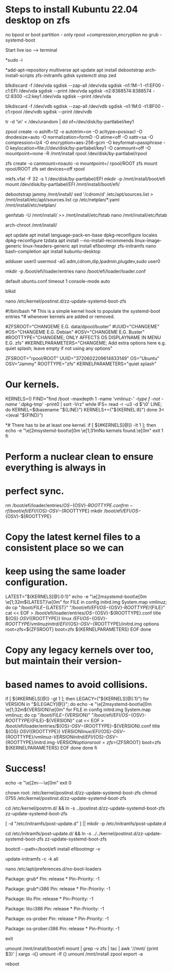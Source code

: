 # Steps to install Kubuntu 22.04 desktop on zfs

no bpool or boot partition - only rpool +compression,encryption
no grub - systemd-boot

Start live iso --> terminal

*sudo -i

*add-apt-repository multiverse
apt update
apt install debootstrap arch-install-scripts zfs-initramfs gdisk
systemctl stop zed

blkdiscard -f /dev/vda
sgdisk --zap-all /dev/vda
sgdisk -n1:1M:-1 -t1:EF00 -c1:EFI /dev/vda
sgdisk --print /dev/vda
sgdisk -n2:8388574:8388574 -t2:8300 -c2:key1 /dev/vda
sgdisk --print /dev/vda

blkdiscard -f /dev/vdb
sgdisk --zap-all /dev/vdb
sgdisk -n1:1M:0 -t1:BF00 -c1:rpool /dev/vdb
sgdisk --print /dev/vdb

tr -d '\n' < /dev/urandom | dd of=/dev/disk/by-partlabel/key1

zpool create -o ashift=12 -o autotrim=on -O acltype=posixacl -O dnodesize=auto -O normalization=formD -O atime=off -O xattr=sa -O compression=lz4 -O encryption=aes-256-gcm -O keyformat=passphrase -O keylocation=file:///dev/disk/by-partlabel/key1 -O canmount=off -O mountpoint=none -R /mnt/install rpool /dev/disk/by-partlabel/rpool

zfs create -o canmount=noauto -o mountpoint=/ rpool/ROOT
zfs mount rpool/ROOT
zfs set devices=off rpool

mkfs.vfat -F 32 -s 1 /dev/disk/by-partlabel/EFI
mkdir -p /mnt/install/boot/efi
mount /dev/disk/by-partlabel/EFI /mnt/install/boot/efi/

debootstrap jammy /mnt/install/
sed '/cdrom/d' /etc/apt/sources.list > /mnt/install/etc/apt/sources.list
cp /etc/netplan/*.yaml /mnt/install/etc/netplan/

genfstab -U /mnt/install/ >> /mnt/install/etc/fstab
nano /mnt/install/etc/fstab

arch-chroot /mnt/install/

apt update
apt install language-pack-en-base
dpkg-reconfigure locales
dpkg-reconfigure tzdata
apt install --no-install-recommends linux-image-generic linux-headers-generic
apt install efibootmgr zfs-initramfs nano bash-completion
apt install kubuntu-desktop

adduser user0
usermod -aG adm,cdrom,dip,lpadmin,plugdev,sudo user0

mkdir -p /boot/efi/loader/entries
nano /boot/efi/loader/loader.conf

default ubuntu.conf
timeout 1
console-mode auto

blkid

nano /etc/kernel/postinst.d/zz-update-systemd-boot-zfs

#!/bin/bash
*# This is a simple kernel hook to populate the systemd-boot entries
*# whenever kernels are added or removed.

#ZFSROOT="CHANGEME E.G. data/dpool/buster"
#UUID="CHANGEME"
#OS="CHANGEME E.G. Debian"
#OSV="CHANGEME E.G. Buster"
#ROOTTYPE="CHANGEME; ONLY AFFECTS OS DISPLAYNAME IN MENU E.G. zfs"
#KERNELPARAMETERS="CHANGEME; Add extra options here e.g. quiet splash; leave empty if not using any options"

ZFSROOT="rpool/ROOT"
UUID="3720602209614833149"
OS="Ubuntu"
OSV="Jammy"
ROOTTYPE="zfs"
KERNELPARAMETERS="quiet splash"

# Our kernels.
KERNELS=()
FIND="find /boot -maxdepth 1 -name 'vmlinuz-*' -type f -not -name '*.dpkg-tmp' -print0 | sort -Vrz"
while IFS= read -r -u3 -d $'\0' LINE; do
	KERNEL=$(basename "${LINE}")
	KERNELS+=("${KERNEL:8}")
done 3< <(eval "${FIND}")

*# There has to be at least one kernel.
if [ ${#KERNELS[@]} -lt 1 ]; then
	echo -e "\e[2msystemd-boot\e[0m \e[1;31mNo kernels found.\e[0m"
	exit 1
fi

# Perform a nuclear clean to ensure everything is always in
# perfect sync.
rm /boot/efi/loader/entries/${OS}-${OSV}-${ROOTTYPE}.conf
rm -rf /boot/efi/EFI/${OS}-${OSV}-${ROOTTYPE}
mkdir /boot/efi/EFI/${OS}-${OSV}-${ROOTTYPE}

# Copy the latest kernel files to a consistent place so we can
# keep using the same loader configuration.
LATEST="${KERNELS[@]:0:1}"
echo -e "\e[2msystemd-boot\e[0m \e[1;32m${LATEST}\e[0m"
for FILE in config initrd.img System.map vmlinuz; do
    cp "/boot/${FILE}-${LATEST}" "/boot/efi/EFI/${OS}-${OSV}-${ROOTTYPE}/${FILE}"
    cat << EOF > /boot/efi/loader/entries/${OS}-${OSV}-${ROOTTYPE}.conf
title   ${OS} ${OSV} (${ROOTTYPE})
linux   /EFI/${OS}-${OSV}-${ROOTTYPE}/vmlinuz
initrd  /EFI/${OS}-${OSV}-${ROOTTYPE}/initrd.img
options root=zfs=${ZFSROOT} boot=zfs ${KERNELPARAMETERS}
EOF
done

# Copy any legacy kernels over too, but maintain their version-
# based names to avoid collisions.
if [ ${#KERNELS[@]} -gt 1 ]; then
	LEGACY=("${KERNELS[@]:1}")
	for VERSION in "${LEGACY[@]}"; do
	    echo -e "\e[2msystemd-boot\e[0m \e[1;32m${VERSION}\e[0m"
	    for FILE in config initrd.img System.map vmlinuz; do
	        cp "/boot/${FILE}-${VERSION}" "/boot/efi/EFI/${OS}-${OSV}-${ROOTTYPE}/${FILE}-${VERSION}"
	        cat << EOF > /boot/efi/loader/entries/${OS}-${OSV}-${ROOTTYPE}-${VERSION}.conf
title   ${OS} ${OSV} (${ROOTTYPE}) ${VERSION}
linux   /EFI/${OS}-${OSV}-${ROOTTYPE}/vmlinuz-${VERSION}
initrd  /EFI/${OS}-${OSV}-${ROOTTYPE}/initrd.img-${VERSION}
options root=zfs=${ZFSROOT} boot=zfs ${KERNELPARAMETERS}
EOF
	    done
	done
fi

# Success!
echo -e "\e[2m---\e[0m"
exit 0

chown root: /etc/kernel/postinst.d/zz-update-systemd-boot-zfs
chmod 0755 /etc/kernel/postinst.d/zz-update-systemd-boot-zfs

cd /etc/kernel/postrm.d/ && ln -s ../postinst.d/zz-update-systemd-boot-zfs zz-update-systemd-boot-zfs

[ -d "/etc/initramfs/post-update.d" ] || mkdir -p /etc/initramfs/post-update.d

cd /etc/initramfs/post-update.d/ && ln -s ../../kernel/postinst.d/zz-update-systemd-boot-zfs zz-update-systemd-boot-zfs

bootctl --path=/boot/efi install
efibootmgr -v

update-initramfs -c -k all

nano /etc/apt/preferences.d/no-boot-loaders

Package: grub*
Pin: release *
Pin-Priority: -1

Package: grub*:i386
Pin: release *
Pin-Priority: -1

Package: lilo
Pin: release *
Pin-Priority: -1

Package: lilo:i386
Pin: release *
Pin-Priority: -1

Package: os-prober
Pin: release *
Pin-Priority: -1

Package: os-prober:i386
Pin: release *
Pin-Priority: -1

exit

umount /mnt/install/boot/efi
mount | grep -v zfs | tac | awk '/\/mnt/ {print $3}' | xargs -i{} umount -lf {}
umount /mnt/install
zpool export -a

reboot
